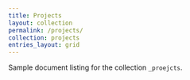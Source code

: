 ```yaml
---
title: Projects
layout: collection
permalink: /projects/
collection: projects
entries_layout: grid
---
```


Sample document listing for the collection `_proejcts`.